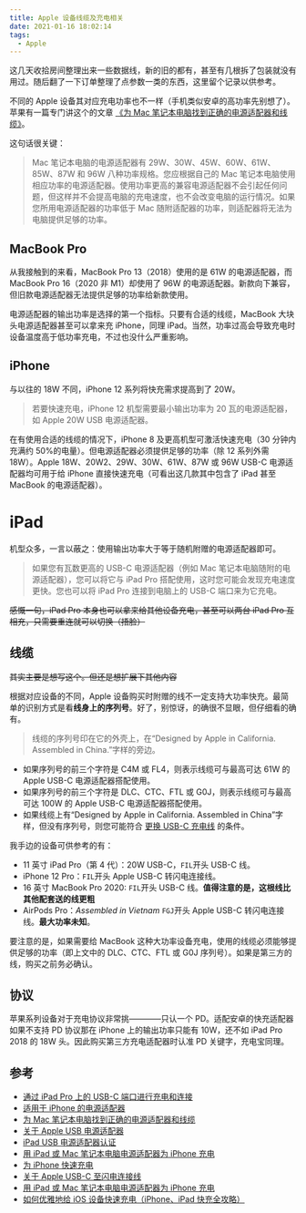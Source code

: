 ```yaml
---
title: Apple 设备线缆及充电相关
date: 2021-01-16 18:02:14
tags:
  - Apple
---
```


这几天收拾房间整理出来一些数据线，新的旧的都有，甚至有几根拆了包装就没有用过。随后翻了一下订单整理了点参数一类的东西，这里留个记录以供参考。

<!--more-->

不同的 Apple 设备其对应充电功率也不一样（手机类似安卓的高功率先别想了）。苹果有一篇专门讲这个的文章 [《为 Mac 笔记本电脑找到正确的电源适配器和线缆》](https://support.apple.com/zh-cn/HT201700)。

这句话很关键：

> Mac 笔记本电脑的电源适配器有 29W、30W、45W、60W、61W、85W、87W 和 96W 八种功率规格。您应根据自己的 Mac 笔记本电脑使用相应功率的电源适配器。使用功率更高的兼容电源适配器不会引起任何问题，但这样并不会提高电脑的充电速度，也不会改变电脑的运行情况。如果您所用电源适配器的功率低于 Mac 随附适配器的功率，则适配器将无法为电脑提供足够的功率。

## MacBook Pro

从我接触到的来看，MacBook Pro 13（2018）使用的是 61W 的电源适配器，而 MacBook Pro 16（2020 非 M1）却使用了 96W 的电源适配器。新款向下兼容，但旧款电源适配器无法提供足够的功率给新款使用。

电源适配器的输出功率是选择的第一个指标。只要有合适的线缆，MacBook 大块头电源适配器甚至可以拿来充 iPhone，同理 iPad。当然，功率过高会导致充电时设备温度高于低功率充电，不过也没什么严重影响。

## iPhone

与以往的 18W 不同，iPhone 12 系列将快充需求提高到了 20W。

> 若要快速充电，iPhone 12 机型需要最小输出功率为 20 瓦的电源适配器，如 Apple 20W USB 电源适配器。

在有使用合适的线缆的情况下，iPhone 8 及更高机型可激活快速充电（30 分钟内充满约 50%的电量）。但电源适配器必须提供足够的功率（除 12 系列外需 18W）。Apple 18W、20W2、29W、30W、61W、87W 或 96W USB-C 电源适配器均可用于给 iPhone 直接快速充电（可看出这几款其中包含了 iPad 甚至 MacBook 的电源适配器）。

# iPad

机型众多，一言以蔽之：使用输出功率大于等于随机附赠的电源适配器即可。

> 如果您有瓦数更高的 USB-C 电源适配器（例如 Mac 笔记本电脑随附的电源适配器），您可以将它与 iPad Pro 搭配使用，这时您可能会发现充电速度更快。您也可以将 iPad Pro 连接到电脑上的 USB-C 端口来为它充电。

~~感慨一句，iPad Pro 本身也可以拿来给其他设备充电，甚至可以两台 iPad Pro 互相充，只需要重连就可以切换（捂脸）~~

## 线缆

~~其实主要是想写这个。但还是想扩展下其他内容~~

根据对应设备的不同，Apple 设备购买时附赠的线不一定支持大功率快充。最简单的识别方式是看**线身上的序列号**。好了，别惊讶，的确很不显眼，但仔细看的确有。

> 线缆的序列号印在它的外壳上，在“Designed by Apple in California. Assembled in China.”字样的旁边。

* 如果序列号的前三个字符是 C4M 或 FL4，则表示线缆可与最高可达 61W 的 Apple USB-C 电源适配器搭配使用。
* 如果序列号的前三个字符是 DLC、CTC、FTL 或 G0J，则表示线缆可与最高可达 100W 的 Apple USB-C 电源适配器搭配使用。
* 如果线缆上有“Designed by Apple in California. Assembled in China”字样，但没有序列号，则您可能符合 [更换 USB-C 充电线](https://www.apple.com/support/usbc-chargecable/) 的条件。

我手边的设备可供参考的有：

* 11 英寸 iPad Pro（第 4 代）：20W USB-C，`FIL`开头 USB-C 线。
* iPhone 12 Pro：`FIL`开头 Apple USB-C 转闪电连接线。
* 16 英寸 MacBook Pro 2020: `FIL`开头 USB-C 线。**值得注意的是，这根线比其他配套送的线更粗**
* AirPods Pro：*Assembled in Vietnam* `FGJ`开头 Apple USB-C 转闪电连接线。**最大功率未知**。

要注意的是，如果需要给 MacBook 这种大功率设备充电，使用的线缆必须能够提供足够的功率（即上文中的 DLC、CTC、FTL 或 G0J 序列号）。如果是第三方的线，购买之前务必确认。

## 协议

苹果系列设备对于充电协议非常挑————只认一个 PD。适配安卓的快充适配器如果不支持 PD 协议那在 iPhone 上的输出功率只能有 10W，还不如 iPad Pro 2018 的 18W 头。因此购买第三方充电适配器时认准 PD 关键字，充电宝同理。

## 参考

* [通过 iPad Pro 上的 USB-C 端口进行充电和连接](https://support.apple.com/zh-cn/HT209186#chargeout)
* [适用于 iPhone 的电源适配器](https://support.apple.com/zh-cn/guide/iphone/iph8c1e31583/ios)
* [为 Mac 笔记本电脑找到正确的电源适配器和线缆](https://support.apple.com/zh-cn/HT201700)
* [关于 Apple USB 电源适配器](https://support.apple.com/zh-cn/HT210133#safety)
* [iPad USB 电源适配器认证](https://support.apple.com/zh-cn/HT202916)
* [用 iPad 或 Mac 笔记本电脑电源适配器为 iPhone 充电](https://support.apple.com/zh-cn/HT202105)
* [为 iPhone 快速充电](https://support.apple.com/zh-cn/HT208137)
* [关于 Apple USB-C 至闪电连接线](https://support.apple.com/zh-cn/HT205807)
* [用 iPad 或 Mac 笔记本电脑电源适配器为 iPhone 充电](https://support.apple.com/zh-cn/HT202105)
* [如何优雅地给 iOS 设备快速充电（iPhone、iPad 快充全攻略）](https://zhuanlan.zhihu.com/p/61774719)

